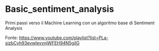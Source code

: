 # Basic_sentiment_analysis
Primi passi verso il Machine Learning con un algoritmo base di Sentiment Analysis

Fonte: https://www.youtube.com/playlist?list=PLa-sizbCyh93evwIevvnjWFEH94N5giIG
